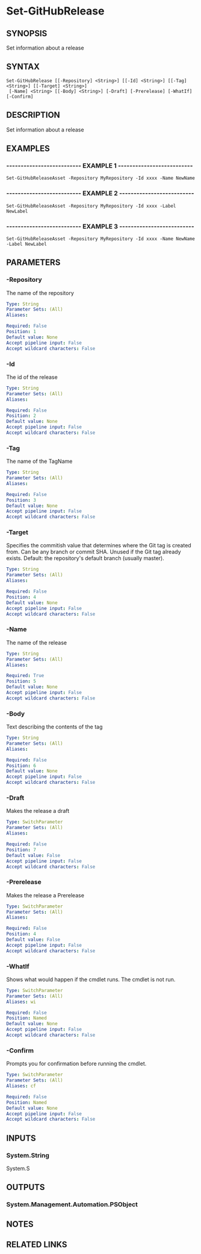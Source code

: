 # Set-GitHubRelease

## SYNOPSIS
Set information about a release

## SYNTAX

```
Set-GitHubRelease [[-Repository] <String>] [[-Id] <String>] [[-Tag] <String>] [[-Target] <String>]
 [-Name] <String> [[-Body] <String>] [-Draft] [-Prerelease] [-WhatIf] [-Confirm]
```

## DESCRIPTION
Set information about a release

## EXAMPLES

### -------------------------- EXAMPLE 1 --------------------------
```
Set-GitHubReleaseAsset -Repository MyRepository -Id xxxx -Name NewName
```

### -------------------------- EXAMPLE 2 --------------------------
```
Set-GitHubReleaseAsset -Repository MyRepository -Id xxxx -Label NewLabel
```

### -------------------------- EXAMPLE 3 --------------------------
```
Set-GitHubReleaseAsset -Repository MyRepository -Id xxxx -Name NewName -Label NewLabel
```

## PARAMETERS

### -Repository
The name of the repository

```yaml
Type: String
Parameter Sets: (All)
Aliases: 

Required: False
Position: 1
Default value: None
Accept pipeline input: False
Accept wildcard characters: False
```

### -Id
The id of the release

```yaml
Type: String
Parameter Sets: (All)
Aliases: 

Required: False
Position: 2
Default value: None
Accept pipeline input: False
Accept wildcard characters: False
```

### -Tag
The name of the TagName

```yaml
Type: String
Parameter Sets: (All)
Aliases: 

Required: False
Position: 3
Default value: None
Accept pipeline input: False
Accept wildcard characters: False
```

### -Target
Specifies the commitish value that determines where the Git tag is created from.
Can be any branch or commit SHA.
Unused if the Git tag already exists.
Default: the repository's default branch (usually master).

```yaml
Type: String
Parameter Sets: (All)
Aliases: 

Required: False
Position: 4
Default value: None
Accept pipeline input: False
Accept wildcard characters: False
```

### -Name
The name of the release

```yaml
Type: String
Parameter Sets: (All)
Aliases: 

Required: True
Position: 5
Default value: None
Accept pipeline input: False
Accept wildcard characters: False
```

### -Body
Text describing the contents of the tag

```yaml
Type: String
Parameter Sets: (All)
Aliases: 

Required: False
Position: 6
Default value: None
Accept pipeline input: False
Accept wildcard characters: False
```

### -Draft
Makes the release a draft

```yaml
Type: SwitchParameter
Parameter Sets: (All)
Aliases: 

Required: False
Position: 7
Default value: False
Accept pipeline input: False
Accept wildcard characters: False
```

### -Prerelease
Makes the release a Prerelease

```yaml
Type: SwitchParameter
Parameter Sets: (All)
Aliases: 

Required: False
Position: 4
Default value: False
Accept pipeline input: False
Accept wildcard characters: False
```

### -WhatIf
Shows what would happen if the cmdlet runs.
The cmdlet is not run.

```yaml
Type: SwitchParameter
Parameter Sets: (All)
Aliases: wi

Required: False
Position: Named
Default value: None
Accept pipeline input: False
Accept wildcard characters: False
```

### -Confirm
Prompts you for confirmation before running the cmdlet.

```yaml
Type: SwitchParameter
Parameter Sets: (All)
Aliases: cf

Required: False
Position: Named
Default value: None
Accept pipeline input: False
Accept wildcard characters: False
```

## INPUTS

### System.String
System.S

## OUTPUTS

### System.Management.Automation.PSObject

## NOTES

## RELATED LINKS

